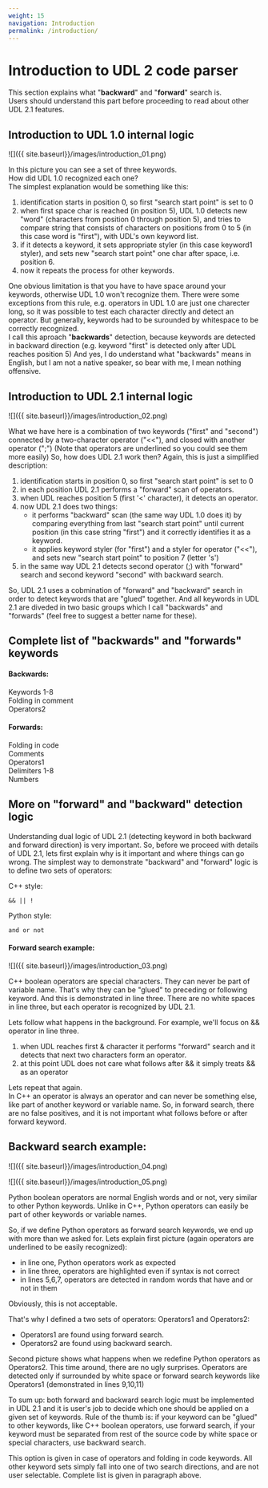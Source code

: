 ```yaml
---
weight: 15
navigation: Introduction
permalink: /introduction/
---
```


Introduction to UDL 2 code parser
=================================

This section explains what "__backward__" and "__forward__" search is.    
Users should understand this part before proceeding to read about other UDL 2.1 features.


## Introduction to UDL 1.0 internal logic

![]({{ site.baseurl}}/images/introduction_01.png)


In this picture you can see a set of three keywords.   
How did UDL 1.0 recognized each one?    
The simplest explanation would be something like this:

1. identification starts in position 0, so first "search start point" is set to 0
1. when first space char is reached (in position 5), UDL 1.0 detects new "word" (characters from position 0 through position 5), and tries to compare string that consists of characters on positions from 0 to 5 (in this case word is "first"), with UDL's own keyword list.
1. if it detects a keyword, it sets appropriate styler (in this case keyword1 styler), and sets new "search start point" one char after space, i.e. position 6.
1. now it repeats the process for other keywords.


One obvious limitation is that you have to have space around your keywords, otherwise UDL 1.0 won't recognize them.
There were some exceptions from this rule, e.g. operators in UDL 1.0 are just one charecter long,
so it was possible to test each character directly and detect an operator. But generally, keywords had to be
surounded by whitespace to be correctly recognized.   
I call this aproach "__backwards__" detection, because keywords are detected in backward direction
(e.g. keyword "first" is detected only after UDL reaches position 5)
And yes, I do understand what "backwards" means in English, but I am not a native speaker, so bear with me,
I mean nothing offensive.

## Introduction to UDL 2.1 internal logic

![]({{ site.baseurl}}/images/introduction_02.png)

What we have here is a combination of two keywords ("first" and "second") connected by a two-character operator ("<<"), and closed with another operator (";") (Note that operators are underlined so you could see them more easily)
So, how does UDL 2.1 work then?
Again, this is just a simplified description:

1. identification starts in position 0, so first "search start point" is set to 0
1. in each position UDL 2.1 performs a "forward" scan of operators.
1. when UDL reaches position 5 (first '<' character), it detects an operator.
1. now UDL 2.1 does two things:
    - it performs "backward" scan (the same way UDL 1.0 does it) by comparing everything from
    last "search start point" until current position (in this case string "first")
    and it correctly identifies it as a keyword.
    - it applies keyword styler (for "first") and a styler for operator ("<<"),
    and sets new "search start point" to position 7 (letter 's')
1. in the same way UDL 2.1 detects second operator (;) with "forward" search and second keyword
"second" with backward search.

So, UDL 2.1 uses a cobmination of "forward" and "backward" search in order to detect keywords that are
"glued" together. And all keywords in UDL 2.1 are diveded in two basic groups which
I call "backwards" and "forwards" (feel free to suggest a better name for these).

## Complete list of "backwards" and "forwards" keywords

#### Backwards:
Keywords 1-8           
Folding in comment     
Operators2             

#### Forwards:
Folding in code    
Comments           
Operators1         
Delimiters 1-8     
Numbers            

## More on "forward" and "backward" detection logic

Understanding dual logic of UDL 2.1 (detecting keyword in both backward and forward direction) is very important.
So, before we proceed with details of UDL 2.1, lets first explain why is it important and where things can go wrong.
The simplest way to demonstrate "backward" and "forward" logic is to define two sets of operators:

C++ style:

    && || !

Python style:

    and or not


#### Forward search example:

![]({{ site.baseurl}}/images/introduction_03.png)

C++ boolean operators are special characters. They can never be part of variable name.
That's why they can be "glued" to preceding or following keyword. And this is demonstrated in line three.
There are no white spaces in line three, but each operator is recognized by UDL 2.1.

Lets follow what happens in the background. For example, we'll focus on && operator in line three.

1. when UDL reaches first & character it performs "forward" search and it detects that
next two characters form an operator.
1. at this point UDL does not care what follows after && it simply treats && as an operator

Lets repeat that again.     
In C++ an operator is always an operator and can never be something else,
like part of another keyword or variable name. So, in forward search, there are no false positives,
and it is not important what follows before or after forward keyword.


## Backward search example:

![]({{ site.baseurl}}/images/introduction_04.png)

![]({{ site.baseurl}}/images/introduction_05.png)


Python boolean operators are normal English words and or not, very similar to other Python keywords.
Unlike in C++, Python operators can easily be part of other keywords or variable names.

So, if we define Python operators as forward search keywords, we end up with more than we asked for.
Lets explain first picture (again operators are underlined to be easily recognized):

- in line one, Python operators work as expected
- in line three, operators are highlighted even if syntax is not correct
- in lines 5,6,7, operators are detected in random words that have and or not in them

Obviously, this is not acceptable.

That's why I defined a two sets of operators: Operators1 and Operators2:

- Operators1 are found using forward search.
- Operators2 are found using backward search.

Second picture shows what happens when we redefine Python operators as Operators2.
This time around, there are no ugly surprises. Operators are detected only if surrounded by white space or
forward search keywords like Operators1 (demonstrated in lines 9,10,11)

To sum up: both forward and backward search logic must be implemented in UDL 2.1 and it is user's job to
decide which one should be applied on a given set of keywords.
Rule of the thumb is: if your keyword can be "glued" to other keywords,
like C++ boolean operators, use forward search, if your keyword must be separated from rest of the
source code by white space or special characters, use backward search.

This option is given in case of operators and folding in code keywords.
All other keyword sets simply fall into one of two search directions, and are not user selectable.
Complete list is given in paragraph above.
